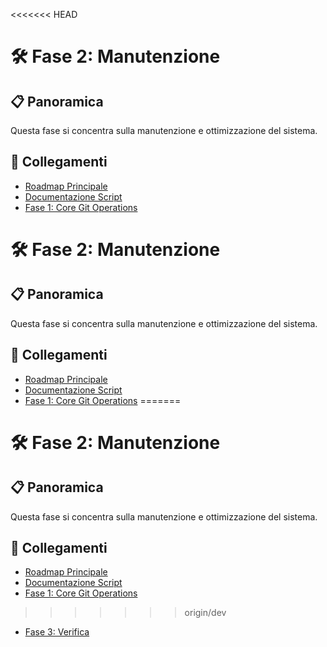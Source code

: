 <<<<<<< HEAD
# 🛠️ Fase 2: Manutenzione

## 📋 Panoramica
Questa fase si concentra sulla manutenzione e ottimizzazione del sistema.

## 🔄 Collegamenti
- [Roadmap Principale](../roadmap.md)
- [Documentazione Script](../project.md)
- [Fase 1: Core Git Operations](../roadmap/01_core_git_operations.md)
# 🛠️ Fase 2: Manutenzione

## 📋 Panoramica
Questa fase si concentra sulla manutenzione e ottimizzazione del sistema.

## 🔄 Collegamenti
- [Roadmap Principale](../roadmap.md)
- [Documentazione Script](../project.md)
- [Fase 1: Core Git Operations](../roadmap/01_core_git_operations.md)
=======
# 🛠️ Fase 2: Manutenzione

## 📋 Panoramica
Questa fase si concentra sulla manutenzione e ottimizzazione del sistema.

## 🔄 Collegamenti
- [Roadmap Principale](../roadmap.md)
- [Documentazione Script](../project.md)
- [Fase 1: Core Git Operations](../roadmap/01_core_git_operations.md)
>>>>>>> origin/dev
- [Fase 3: Verifica](../roadmap/03_verification.md) 